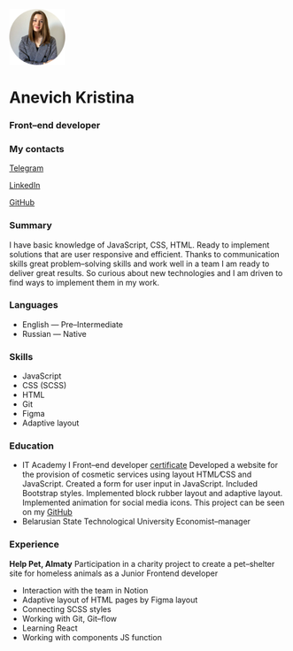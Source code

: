 <img src="/image/Photo.png" alt="Photo" width="20%"/>

# Anevich Kristina
### Front&ndash;end developer
### My contacts
[Telegram](https://t.me/tinanevich)

[LinkedIn](https://www.linkedin.com/in/kristina-anevich/)

[GitHub](https://github.com/Tinanevich)

### Summary
I have basic knowledge of JavaScript, CSS, HTML. Ready to implement solutions that are user responsive and efficient. Thanks to communication skills great problem–solving skills and work well in a team I am ready to deliver great results. So curious about new technologies and I am driven to find ways to implement them in my work.

### Languages
 * English — Pre–Intermediate
 * Russian — Native

### Skills
 * JavaScript
 * CSS (SCSS)
 * HTML
 * Git
 * Figma
 * Adaptive layout

### Education
 * IT Academy I Front–end developer [certificate](https://yadi.sk/i/_nPQ5e1U48JGlw)
 Developed a website for the provision of cosmetic services using layout HTML&frasl;CSS and JavaScript. Created a form for user input in JavaScript. Included Bootstrap styles. Implemented block rubber layout and adaptive layout. Implemented animation for social media icons. This project can be seen on my [GitHub](https://github.com/Tinanevich)
 * Belarusian State Technological University Economist&ndash;manager

### Experience
__Help Pet, Almaty__
Participation in a charity project to create a pet&ndash;shelter site for homeless animals as a Junior Frontend developer
 * Interaction with the team in Notion
 * Adaptive layout of HTML pages by Figma layout
 * Connecting SCSS styles
 * Working with Git, Git&ndash;flow
 * Learning React
 * Working with components JS function